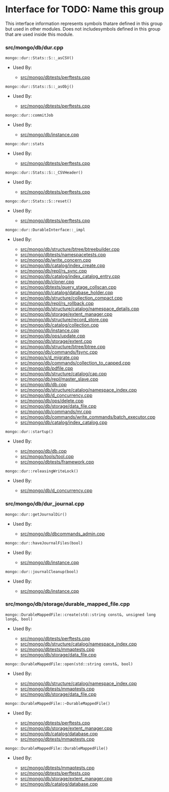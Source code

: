 
# Interface for TODO: Name this group
This interface information represents symbols thatare defined in this group but used in other modules.  Does not includesymbols defined in this group that are used inside this module.

### src/mongo/db/dur.cpp

<div></div>

    mongo::dur::Stats::S::_asCSV()

- Used By:

    - [src/mongo/dbtests/perftests.cpp](../../../tests/unit\_tests)

<div></div>

    mongo::dur::Stats::S::_asObj()

- Used By:

    - [src/mongo/dbtests/perftests.cpp](../../../tests/unit\_tests)

<div></div>

    mongo::dur::commitJob

- Used By:

    - [src/mongo/db/instance.cpp](../../../storage/storage\_layer\_structure)

<div></div>

    mongo::dur::stats

- Used By:

    - [src/mongo/dbtests/perftests.cpp](../../../tests/unit\_tests)

<div></div>

    mongo::dur::Stats::S::_CSVHeader()

- Used By:

    - [src/mongo/dbtests/perftests.cpp](../../../tests/unit\_tests)

<div></div>

    mongo::dur::Stats::S::reset()

- Used By:

    - [src/mongo/dbtests/perftests.cpp](../../../tests/unit\_tests)

<div></div>

    mongo::dur::DurableInterface::_impl

- Used By:

    - [src/mongo/db/structure/btree/btreebuilder.cpp](../../../storage/storage\_layer\_structure)
    - [src/mongo/dbtests/namespacetests.cpp](../../../tests/unit\_tests)
    - [src/mongo/db/write\_concern.cpp](../../../replication/replication)
    - [src/mongo/db/catalog/index\_create.cpp](../../../storage/storage\_layer\_structure)
    - [src/mongo/db/repl/rs\_sync.cpp](../../../replication/replication)
    - [src/mongo/db/catalog/index\_catalog\_entry.cpp](../../../storage/storage\_layer\_structure)
    - [src/mongo/db/cloner.cpp](../../../storage/storage\_layer\_structure)
    - [src/mongo/dbtests/query\_stage\_collscan.cpp](../../../tests/unit\_tests)
    - [src/mongo/db/catalog/database\_holder.cpp](../../../storage/storage\_layer\_structure)
    - [src/mongo/db/structure/collection\_compact.cpp](../../../storage/storage\_layer\_structure)
    - [src/mongo/db/repl/rs\_rollback.cpp](../../../replication/replication)
    - [src/mongo/db/structure/catalog/namespace\_details.cpp](../../../storage/storage\_layer\_structure)
    - [src/mongo/db/storage/extent\_manager.cpp](../../../storage/storage\_layer\_structure)
    - [src/mongo/db/structure/record\_store.cpp](../../../storage/storage\_layer\_structure)
    - [src/mongo/db/catalog/collection.cpp](../../../storage/storage\_layer\_structure)
    - [src/mongo/db/instance.cpp](../../../storage/storage\_layer\_structure)
    - [src/mongo/db/ops/update.cpp](../../../queries/core\_query\_system)
    - [src/mongo/db/storage/extent.cpp](../../../storage/storage\_layer\_structure)
    - [src/mongo/db/structure/btree/btree.cpp](../../../storage/storage\_layer\_structure)
    - [src/mongo/db/commands/fsync.cpp](../../../queries/database\_commands)
    - [src/mongo/s/d\_migrate.cpp](../../../sharding/sharding)
    - [src/mongo/db/commands/collection\_to\_capped.cpp](../../../queries/database\_commands)
    - [src/mongo/db/pdfile.cpp](../../../storage/storage\_layer\_structure)
    - [src/mongo/db/structure/catalog/cap.cpp](../../../storage/storage\_layer\_structure)
    - [src/mongo/db/repl/master\_slave.cpp](../../../replication/replication)
    - [src/mongo/db/db.cpp](../../../process\_management/mongos\_and\_mongod\_mains)
    - [src/mongo/db/structure/catalog/namespace\_index.cpp](../../../storage/storage\_layer\_structure)
    - [src/mongo/db/d\_concurrency.cpp](../../../queries/concurrency)
    - [src/mongo/db/ops/delete.cpp](../../../queries/core\_query\_system)
    - [src/mongo/db/storage/data\_file.cpp](../../../storage/mmap\_file\_interface)
    - [src/mongo/db/commands/mr.cpp](../../../queries/database\_commands)
    - [src/mongo/db/commands/write\_commands/batch\_executor.cpp](../../../network/write\_commands)
    - [src/mongo/db/catalog/index\_catalog.cpp](../../../storage/storage\_layer\_structure)

<div></div>

    mongo::dur::startup()

- Used By:

    - [src/mongo/db/db.cpp](../../../process\_management/mongos\_and\_mongod\_mains)
    - [src/mongo/tools/tool.cpp](../../../tools/tools)
    - [src/mongo/dbtests/framework.cpp](../../../tests/unit\_tests)

<div></div>

    mongo::dur::releasingWriteLock()

- Used By:

    - [src/mongo/db/d\_concurrency.cpp](../../../queries/concurrency)

### src/mongo/db/dur\_journal.cpp

<div></div>

    mongo::dur::getJournalDir()

- Used By:

    - [src/mongo/db/dbcommands\_admin.cpp](../../../queries/database\_commands)

<div></div>

    mongo::dur::haveJournalFiles(bool)

- Used By:

    - [src/mongo/db/instance.cpp](../../../storage/storage\_layer\_structure)

<div></div>

    mongo::dur::journalCleanup(bool)

- Used By:

    - [src/mongo/db/instance.cpp](../../../storage/storage\_layer\_structure)

### src/mongo/db/storage/durable\_mapped\_file.cpp

<div></div>

    mongo::DurableMappedFile::create(std::string const&, unsigned long long&, bool)

- Used By:

    - [src/mongo/dbtests/perftests.cpp](../../../tests/unit\_tests)
    - [src/mongo/db/structure/catalog/namespace\_index.cpp](../../../storage/storage\_layer\_structure)
    - [src/mongo/dbtests/mmaptests.cpp](../../../tests/unit\_tests)
    - [src/mongo/db/storage/data\_file.cpp](../../../storage/mmap\_file\_interface)

<div></div>

    mongo::DurableMappedFile::open(std::string const&, bool)

- Used By:

    - [src/mongo/db/structure/catalog/namespace\_index.cpp](../../../storage/storage\_layer\_structure)
    - [src/mongo/dbtests/mmaptests.cpp](../../../tests/unit\_tests)
    - [src/mongo/db/storage/data\_file.cpp](../../../storage/mmap\_file\_interface)

<div></div>

    mongo::DurableMappedFile::~DurableMappedFile()

- Used By:

    - [src/mongo/dbtests/perftests.cpp](../../../tests/unit\_tests)
    - [src/mongo/db/storage/extent\_manager.cpp](../../../storage/storage\_layer\_structure)
    - [src/mongo/db/catalog/database.cpp](../../../storage/storage\_layer\_structure)
    - [src/mongo/dbtests/mmaptests.cpp](../../../tests/unit\_tests)

<div></div>

    mongo::DurableMappedFile::DurableMappedFile()

- Used By:

    - [src/mongo/dbtests/mmaptests.cpp](../../../tests/unit\_tests)
    - [src/mongo/dbtests/perftests.cpp](../../../tests/unit\_tests)
    - [src/mongo/db/storage/extent\_manager.cpp](../../../storage/storage\_layer\_structure)
    - [src/mongo/db/catalog/database.cpp](../../../storage/storage\_layer\_structure)
